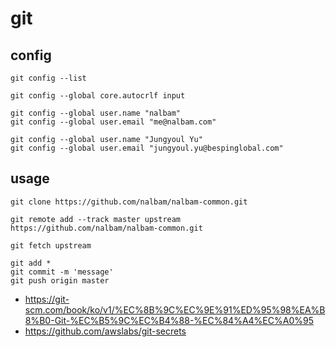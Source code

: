 # git

## config 
```
git config --list

git config --global core.autocrlf input

git config --global user.name "nalbam"
git config --global user.email "me@nalbam.com"

git config --global user.name "Jungyoul Yu"
git config --global user.email "jungyoul.yu@bespinglobal.com"
```

## usage
```
git clone https://github.com/nalbam/nalbam-common.git

git remote add --track master upstream https://github.com/nalbam/nalbam-common.git

git fetch upstream

git add *
git commit -m 'message'
git push origin master
```

 * https://git-scm.com/book/ko/v1/%EC%8B%9C%EC%9E%91%ED%95%98%EA%B8%B0-Git-%EC%B5%9C%EC%B4%88-%EC%84%A4%EC%A0%95
 * https://github.com/awslabs/git-secrets
